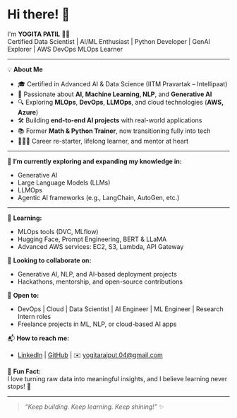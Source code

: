 # Hi there! 👋

I'm **YOGITA PATIL** 👩‍💻  
Certified Data Scientist | AI/ML Enthusiast | Python Developer | GenAI Explorer | AWS DevOps MLOps Learner

---

💡 **About Me**  
- 🎓 Certified in Advanced AI & Data Science (IITM Pravartak – Intellipaat)  
- 🧠 Passionate about **AI, Machine Learning, NLP**, and **Generative AI**  
- 🔍 Exploring **MLOps**, **DevOps**, **LLMOps**, and cloud technologies (**AWS, Azure**)  
- 🛠️ Building **end-to-end AI projects** with real-world applications  
- 📚 Former **Math & Python Trainer**, now transitioning fully into tech  
- 👩‍👧‍👦 Career re-starter, lifelong learner, and mentor at heart

---

🚀 **I’m currently exploring and expanding my knowledge in:**  
- Generative AI  
- Large Language Models (LLMs)  
- LLMOps  
- Agentic AI frameworks (e.g., LangChain, AutoGen, etc.)

---

🌱 **Learning:**  
- MLOps tools (DVC, MLflow)  
- Hugging Face, Prompt Engineering, BERT & LLaMA  
- Advanced AWS services: EC2, S3, Lambda, API Gateway

🤝 **Looking to collaborate on:**  
- Generative AI, NLP, and AI-based deployment projects  
- Hackathons, mentorship, and open-source contributions

💼 **Open to:**  
- DevOps | Cloud | Data Scientist | AI Engineer | ML Engineer | Research Intern roles  
- Freelance projects in ML, NLP, or cloud-based AI apps

📬 **How to reach me:**  
- [LinkedIn](https://www.linkedin.com/in/yogita-patil-63468319/) | [GitHub](https://github.com/YogitaPatil5) | ✉️ yogitarajput.04@gmail.com

🎯 **Fun Fact:**  
I love turning raw data into meaningful insights, and I believe learning never stops! 🌟

---

> *“Keep building. Keep learning. Keep shining!”* ✨

